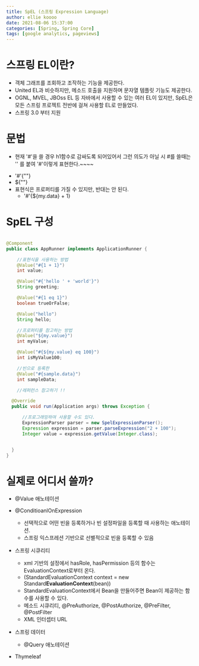```yaml
---
title: SpEL (스프링 Expression Language)
author: ellie koooo
date: 2021-08-06 15:37:00 
categories: [Spring, Spring Core]
tags: [google analytics, pageviews]
---
```


# 스프링 EL이란?
- 객체 그래프를 조회하고 조작하는 기능을 제공한다.
- United EL과 비슷하지만, 메소드 호출을 지원하며 문자열 템플릿 기능도 제공한다.
- OGNL, MVEL, JBOss EL 등 자바에서 사용할 수 있는 여러 EL이 있지만, SpEL은 모든 스프링 프로젝트 전반에 걸쳐 사용할 EL로 만들었다.
- 스프링 3.0 부터 지원

# 문법

* 현재 '#'을 쓸 경우 h1함수로 감싸도록 되어있어서 그런 의도가 아닐 시 #를 쓸때는 '' 를 붙여 '#'이렇게 표현한다.~~~~

- '#'{""}
- ${""}
- 표현식은 프로퍼티를 가질 수 있지만, 반대는 안 된다.
  - '#'{${my.data} + 1}

# SpEL 구성
```java

@Component
public class AppRunner implements ApplicationRunner {

    //표현식을 사용하는 방법
    @Value("#{1 + 1}")
    int value;

    @Value("#{'hello ' + 'world'}")
    String greeting;

    @Value("#{1 eq 1}")
    boolean trueOrFalse;

    @Value("hello")
    String hello;

    //프로퍼티를 참고하는 방법
    @Value("${my.value}")
    int myValue;

    @Value("#{${my.value} eq 100}")
    int isMyValue100;

    //빈으로 등록한
    @Value("#{sample.data}")
    int sampleData;

    //레퍼런스 참고하기 !!

  @Override
  public void run(Application args) throws Exception {

      //프로그래밍하여 사용할 수도 있다.
      ExpressionParser parser = new SpelExpressionParser();
      Expression expression = parser.parseExpression("2 + 100");
      Integer value = expression.getValue(Integer.class);


  }
}
```

# 실제로 어디서 쓸까?
- @Value 애노테이션
- @ConditioanlOnExpression
  - 선택적으로 어떤 빈을 등록하거나 빈 설정파일을 등록할 때 사용하는 애노테이션.
  - 스프링 익스프레션 기반으로 선별적으로 빈을 등록할 수 있음
- 스프링 시큐리티
  - xml 기반의 설정에서 hasRole, hasPermission 등의 함수는 EvaluationContext로부터 온다.
  - (StandardEvaluationContext context = new Standard**EvaluationContext**(bean))
  - StandardEvaluationContext에서 Bean을 만들어주면 Bean이 제공하는 함수를 사용할 수 있다.
  - 메소드 시큐리티, @PreAuthorize, @PostAuthorize, @PreFilter, @PostFilter
  - XML 인터셉터 URL

- 스프링 데이터
  - @Query 애노테이션

- Thymeleaf

